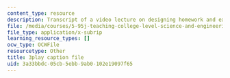 ```yaml
---
content_type: resource
description: Transcript of a video lecture on designing homework and exam problems.
file: /media/courses/5-95j-teaching-college-level-science-and-engineering-spring-2009/3a33bbdc05cb5ebb9ab0102e19097f65_8YQf4xOEhag.vtt
file_type: application/x-subrip
learning_resource_types: []
ocw_type: OCWFile
resourcetype: Other
title: 3play caption file
uid: 3a33bbdc-05cb-5ebb-9ab0-102e19097f65
---
```

